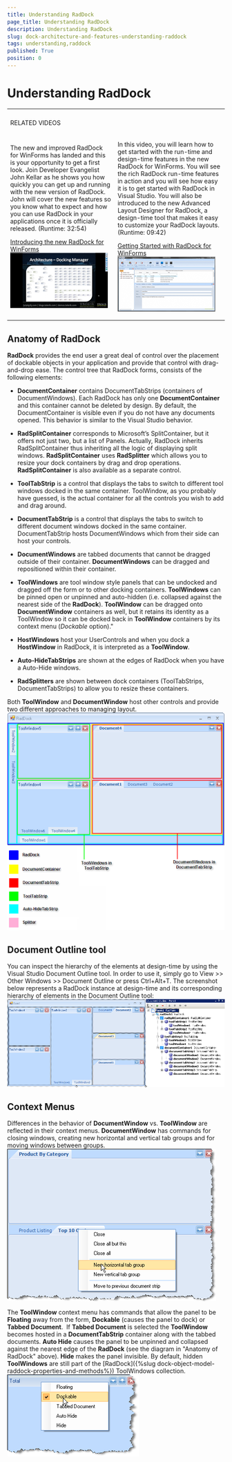 ```yaml
---
title: Understanding RadDock
page_title: Understanding RadDock
description: Understanding RadDock
slug: dock-architecture-and-features-understanding-raddock
tags: understanding,raddock
published: True
position: 0
---
```


# Understanding RadDock


<table><th><tr><td>

RELATED VIDEOS
             </td><td></td></tr></th><tr><td>

The new and
                improved RadDock for WinForms has landed and this is your
                opportunity to get a first look. Join Developer Evangelist John
                Kellar as he shows you how quickly you can get up and running
                with the new version of RadDock. John will cover the new
                features so you know what to expect and how you can use RadDock
                in your applications once it is officially released. (Runtime:
                32:54)
                

[
                Introducing the new RadDock for WinForms
                ](http://tv.telerik.com/winforms/raddock/introducing-new-raddock-winforms)![dock-architecture-and-features-understanding-raddock 001](images/dock-architecture-and-features-understanding-raddock001.png)</td><td>

In this
                video, you will learn how to get started with the run-time and
                design-time features in the new RadDock for WinForms. You will
                see the rich RadDock run-time features in action and you will
                see how easy it is to get started with RadDock in Visual
                Studio. You will also be introduced to the new Advanced Layout
                Designer for RadDock, a design-time tool that makes it easy to
                customize your RadDock layouts. (Runtime: 09:42)
	            	

[
                Getting Started with RadDock for WinForms
                ](http://tv.telerik.com/winforms/raddock/getting-started-with-raddock-winforms)![dock-architecture-and-features-understanding-raddock 002](images/dock-architecture-and-features-understanding-raddock002.png)</td></tr></table>

## Anatomy of RadDock

__RadDock__ provides the end user a great deal of control over the placement of dockable objects in your application and provide that control with drag-and-drop ease. The control tree that RadDock forms, consists of the following elements:

* __DocumentContainer__ contains DocumentTabStrips (containers of DocumentWindows). Each RadDock has only one __DocumentContainer__ and this container cannot be deleted by design. By default, the DocumentContainer is visible even if you do not have any documents opened. This behavior is similar to the Visual Studio behavior. 


* __RadSplitContainer__ corresponds to Microsoft’s SplitContainer, but it offers not just two, but a list of Panels. Actually, RadDock inherits RadSplitContainer thus inheriting all the logic of displaying split windows. __RadSplitContainer__ uses __RadSplitter__ which allows you to resize your dock containers by drag and drop operations. __RadSplitContainer__ is also available as a separate control.   


* __ToolTabStrip__ is a control that displays the tabs to switch to different tool windows docked in the same container. ToolWindow, as you probably have guessed, is the actual container for all the controls you wish to add and drag around. 


* __DocumentTabStrip__ is a control that displays the tabs to switch to different document windows docked in the same container. DocumentTabStrip hosts DocumentWindows which from their side can host your controls. 


* __DocumentWindows__ are tabbed documents that cannot be dragged outside of their container. __DocumentWindows__ can be dragged and repositioned within their container. 


* __ToolWindows__ are tool window style panels that can be undocked and dragged off the form or to other docking containers. __ToolWindows__ can be pinned open or unpinned and auto-hidden (i.e. collapsed against the nearest side of the __RadDock__). __ToolWindow__ can be dragged onto __DocumentWindow__ containers as well, but it retains its identity as a ToolWindow so it can be docked back in __ToolWindow__ containers by its context menu (*Dockable* option)." 


* __HostWindows__ host your UserControls and when you dock a __HostWindow__ in RadDock, it is interpreted as a __ToolWindow__. 


* __Auto-HideTabStrips__ are shown at the edges of RadDock when you have a Auto-Hide windows. 


* __RadSplitters__ are shown between dock containers (ToolTabStrips, DocumentTabStrips) to allow you to resize these containers.

Both __ToolWindow__ and __DocumentWindow__ host other controls and provide two different approaches to managing layout.![dock-architecture-and-features-understanding-raddock 003](images/dock-architecture-and-features-understanding-raddock003.png)

## Document Outline tool

You can inspect the hierarchy of the elements at design-time by using the Visual Studio Document Outline tool. In order to use it, simply go to View >> Other Windows >> Document Outline or press Ctrl+Alt+T. The screenshot below represents a RadDock instance at design-time and its corresponding hierarchy of elements in the Document Outline tool:![dock-architecture-and-features-understanding-raddock 004](images/dock-architecture-and-features-understanding-raddock004.png)



## Context Menus

Differences in the behavior of __DocumentWindow__ vs. __ToolWindow__ are reflected in their context menus. __DocumentWindow__ has commands for closing windows, creating new horizontal and vertical tab groups and for moving windows between groups.![dock-architecture-and-features-understanding-raddock 006](images/dock-architecture-and-features-understanding-raddock006.png)

The __ToolWindow__ context menu has commands that allow the panel to be __Floating__ away from the form, __Dockable__ (causes the panel to dock) or __Tabbed Document__.  If __Tabbed Document__ is selected the __ToolWindow__ becomes hosted in a __DocumentTabStrip__ container along with the tabbed documents. __Auto Hide__ causes the panel to be unpinned and collapsed against the nearest edge of the __RadDock__ (see the diagram in "Anatomy of RadDock" above). __Hide__ makes the panel invisible. By default, hidden __ToolWindows__ are still part of the [RadDock]({%slug dock-object-model-raddock-properties-and-methods%}) ToolWindows collection.![dock-architecture-and-features-understanding-raddock 005](images/dock-architecture-and-features-understanding-raddock005.png)
